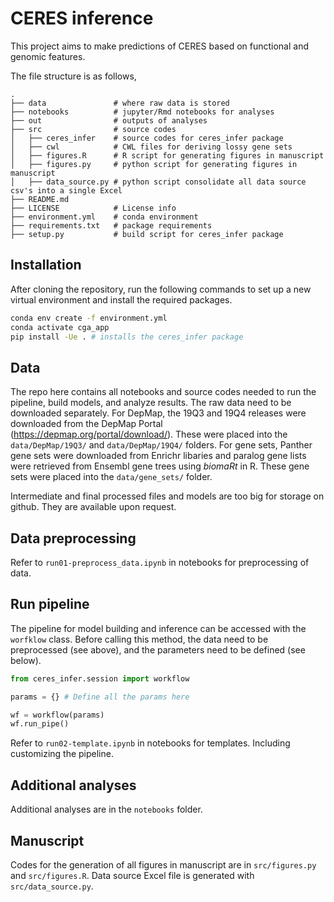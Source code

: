 # CERES inference

This project aims to make predictions of CERES based on functional and genomic features. 

The file structure is as follows,
```
.
├── data               # where raw data is stored
├── notebooks          # jupyter/Rmd notebooks for analyses
├── out                # outputs of analyses
├── src                # source codes
│   ├── ceres_infer    # source codes for ceres_infer package
│   ├── cwl            # CWL files for deriving lossy gene sets
│   ├── figures.R      # R script for generating figures in manuscript
│   ├── figures.py     # python script for generating figures in manuscript
│   ├── data_source.py # python script consolidate all data source csv's into a single Excel
├── README.md
├── LICENSE            # License info
├── environment.yml    # conda environment
├── requirements.txt   # package requirements
├── setup.py           # build script for ceres_infer package
```

## Installation
After cloning the repository, run the following commands to set up a new virtual environment and install the required packages.

```bash
conda env create -f environment.yml
conda activate cga_app
pip install -Ue . # installs the ceres_infer package
```

## Data
The repo here contains all notebooks and source codes needed to run the pipeline, build models, and analyze results. 
The raw data need to be downloaded separately. For DepMap, the 19Q3 and 19Q4 releases were downloaded from the DepMap Portal (https://depmap.org/portal/download/). These were placed into the `data/DepMap/19Q3/` and `data/DepMap/19Q4/` folders.
For gene sets, Panther gene sets were downloaded from Enrichr libaries and paralog gene lists were retrieved from Ensembl gene trees using _biomaRt_ in R. These gene sets were placed into the `data/gene_sets/` folder.

Intermediate and final processed files and models are too big for storage on github. They are available upon request.

## Data preprocessing

Refer to `run01-preprocess_data.ipynb` in notebooks for preprocessing of data.

## Run pipeline

The pipeline for model building and inference can be accessed with the `worfklow` class. Before calling this method, the data need to be preprocessed (see above), and the parameters need to be defined (see below).

```python
from ceres_infer.session import workflow

params = {} # Define all the params here

wf = workflow(params)
wf.run_pipe()
```

Refer to `run02-template.ipynb` in notebooks for templates. Including customizing the pipeline.

## Additional analyses

Additional analyses are in the `notebooks` folder.

## Manuscript

Codes for the generation of all figures in manuscript are in `src/figures.py` and `src/figures.R`. Data source Excel file is generated with `src/data_source.py`.
